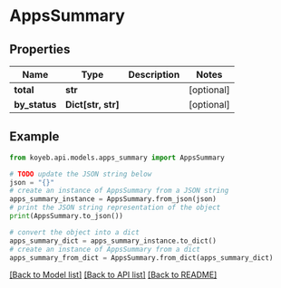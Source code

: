 # AppsSummary


## Properties

Name | Type | Description | Notes
------------ | ------------- | ------------- | -------------
**total** | **str** |  | [optional] 
**by_status** | **Dict[str, str]** |  | [optional] 

## Example

```python
from koyeb.api.models.apps_summary import AppsSummary

# TODO update the JSON string below
json = "{}"
# create an instance of AppsSummary from a JSON string
apps_summary_instance = AppsSummary.from_json(json)
# print the JSON string representation of the object
print(AppsSummary.to_json())

# convert the object into a dict
apps_summary_dict = apps_summary_instance.to_dict()
# create an instance of AppsSummary from a dict
apps_summary_from_dict = AppsSummary.from_dict(apps_summary_dict)
```
[[Back to Model list]](../README.md#documentation-for-models) [[Back to API list]](../README.md#documentation-for-api-endpoints) [[Back to README]](../README.md)


